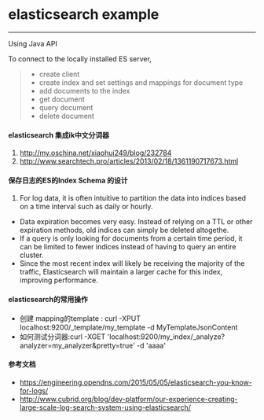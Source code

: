 # elasticsearch example

---

Using Java API

To connect to the locally installed ES server,

> * create client
> * create index and set settings and mappings for document type
> * add documents to the index
> * get document
> * query document
> * delete document

#### elasticsearch 集成ik中文分词器

1.  http://my.oschina.net/xiaohui249/blog/232784
2.	http://www.searchtech.pro/articles/2013/02/18/1361190717673.html

####    保存日志的ES的Index Schema 的设计

1.   For log data, it is often intuitive to partition the data into indices based on a time interval such as daily or hourly.
+   Data expiration becomes very easy. Instead of relying on a TTL or other expiration methods, old indices can simply be deleted altogethe.
+   If a query is only looking for documents from a certain time period, it can be limited to fewer indices instead of having to query an entire cluster.
+   Since the most recent index will likely be receiving the majority of the traffic, Elasticsearch will maintain a larger cache for this index, improving performance.

####   elasticsearch的常用操作

+   创建 mapping的template : curl -XPUT localhost:9200/_template/my_template -d MyTemplateJsonContent
+   如何测试分词器:curl -XGET 'localhost:9200/my_index/_analyze?analyzer=my_analyzer&pretty=true' -d 'aaaa'

####    参考文档
+   https://engineering.opendns.com/2015/05/05/elasticsearch-you-know-for-logs/
+   http://www.cubrid.org/blog/dev-platform/our-experience-creating-large-scale-log-search-system-using-elasticsearch/
